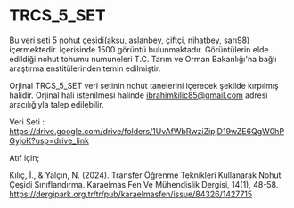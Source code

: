 # TRCS_5_SET

Bu veri seti 5 nohut çeşidi(aksu, aslanbey, çiftçi, nihatbey, sarı98) içermektedir. İçerisinde 1500 görüntü bulunmaktadır. Görüntülerin elde edildiği nohut tohumu numuneleri T.C.  Tarım ve Orman Bakanlığı'na bağlı araştırma enstitülerinden temin edilmiştir.


Orjinal TRCS_5_SET veri setinin nohut tanelerini içerecek şekilde kırpılmış halidir. Orjinal hali istenilmesi halinde ibrahimkilic85@gmail.com adresi aracılığıyla talep edilebilir.


Veri Seti : https://drive.google.com/drive/folders/1UvAfWbRwziZipjD19wZE6QgW0hPGyjoK?usp=drive_link


Atıf için; 

Kılıç, İ., & Yalçın, N. (2024). Transfer Öğrenme Teknikleri Kullanarak Nohut Çeşidi Sınıflandırma. Karaelmas Fen Ve Mühendislik Dergisi, 14(1), 48-58.
https://dergipark.org.tr/tr/pub/karaelmasfen/issue/84326/1427715
